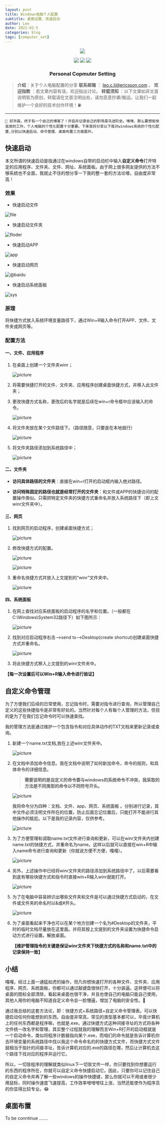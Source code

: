 ```yaml
---
layout: post
title: Windows电脑个人配置
subtitle: 桌面设置、快速启动
author: Leo
date: 2022-02-5
categories: blog
tags: [computer_set]
---
```

<p align="center">
<a href="https://github.com/Leo-2019" target="_blank">
 <img src="https://github.com/Leo-2019/Picture/blob/main/pictures/logo/square_mid.jpg?raw=true" width=""/>
</a>
</p>

<p align="center">
  <a href="https://leo-2019.github.io/"><img src="https://img.shields.io/badge/Author-Leo-blue.svg"></a>
  <a href="https://www.ericsson.com"><img src="https://img.shields.io/badge/company-Ericssion-brightgreen.svg" ></a>
  <a href="https://internal.ericsson.com/org/31580708?unit=31580708"><img src="https://img.shields.io/badge/Unit-RPCN_SWD_APP4-red.svg" ></a>
</p>

<h3 align="center">Personal Copmuter Setting</h3>

> **介绍**：关于个人电脑配置的分享
> **联系邮箱** ： leo.c.li@ericsson.com 。
> **欢迎指教** ：若文章内容有误，欢迎指出讨论。
> **转载须知** ：以下文章如非文首说明皆为原创，转载请在文首注明出处，请勿恶意抄袭/搬运。让我们一起维护一个良好的技术创作环境！⛽️

---

``
👏 好开森，终于有一个自己的博客了！开启并记录自己的职场菜鸟进阶史。嘿嘿，那么要想愉快高效的工作，个人电脑的个性化配置十分重要。下来我将分享以下我对windows系统的个性化配置,分别以快速启动、命令管理、桌面布置三方面展开。
``

## 快速启动

本文所谓的快速启动是指通过在windows自带的启动栏中输入**自定义命令**打开特定的应用程序、文件夹、文件、网址、系统面板。由于网上很多网友提供的方法不够系统也不全面，我就止不住的想分享一下我的整一套的方法论喽。自由度非常高！

### 效果

* 快速启动文件

![file](https://github.com/Leo-2019/Leo-2019.github.io/blob/master/_posts/pictures/QuickStart/file.gif?raw=true)

* 快速启动文件夹

![floder](https://github.com/Leo-2019/Leo-2019.github.io/blob/master/_posts/pictures/QuickStart/%23cpp.gif?raw=true)

* 快速启动APP

![app](https://github.com/Leo-2019/Leo-2019.github.io/blob/master/_posts/pictures/QuickStart/App.gif?raw=true)

* 快速启动网页

![@baidu](https://github.com/Leo-2019/Leo-2019.github.io/blob/master/_posts/pictures/QuickStart/@baidu.gif?raw=true)

* 快速启动系统面板

![sys](https://github.com/Leo-2019/Leo-2019.github.io/blob/master/_posts/pictures/QuickStart/sys.gif?raw=true)

### 原理

将快捷方式放入系统环境变量路径下，通过Win+R输入命令打开APP、文件、文件夹或网页等。

### 配置方法

#### 一、文件、应用程序

1. 在桌面上创建一个文件夹winr；

   ![picture](https://github.com/Leo-2019/Leo-2019.github.io/blob/master/_posts/pictures/QuickStart/1.1.png?raw=true)

2. 将需要快捷打开的文件、文件夹、应用程序创建桌面快捷方式，并移入此文件夹；

3. 更改快捷方式名称，更改后的名字就是后续在win+r命令框中应该输入的命令。

   ![picture](https://github.com/Leo-2019/Leo-2019.github.io/blob/master/_posts/pictures/QuickStart/1.3.png?raw=true)

4. 将文件夹放在某个文件路径下。（路径随意，只要是在本地就行）

   ![picture](https://github.com/Leo-2019/Leo-2019.github.io/blob/master/_posts/pictures/QuickStart/1.4.png?raw=true)

5. 将文件夹路径添加到系统路径中；

   ![picture](https://github.com/Leo-2019/Leo-2019.github.io/blob/master/_posts/pictures/QuickStart/1.5.png?raw=true)

#### 二、文件夹

* **访问具体路径的文件夹**：直接在win+r打开的启动框内输入绝对路径。

* **访问特殊固定的路径也就是经常打开的文件夹**：和文件或APP的快捷访问的配置操作类似。只需把特定文件夹的快捷方式重命名并放入系统路径下（即上文winr文件夹中）。

#### 三、网页

1. 找到网页的启动程序，创建桌面快捷方式；

   ![picture](https://github.com/Leo-2019/Leo-2019.github.io/blob/master/_posts/pictures/QuickStart/3.1.png?raw=true)

2. 修改快捷方式的配置。

   ![picture](https://github.com/Leo-2019/Leo-2019.github.io/blob/master/_posts/pictures/QuickStart/3.2.png?raw=true)

   ![picture](https://github.com/Leo-2019/Leo-2019.github.io/blob/master/_posts/pictures/QuickStart/3.22.png?raw=true)

3. 重命名快捷方式并放入上文提到的“winr”文件夹中。

   ![picture](https://github.com/Leo-2019/Leo-2019.github.io/blob/master/_posts/pictures/QuickStart/3.3.png?raw=true)

#### 四、系统面板

1. 在网上查找对应系统面板的启动程序的名字和位置。（一般都在C:\Windows\System32路径下）如下图所示：

   ![picture](https://github.com/Leo-2019/Leo-2019.github.io/blob/master/_posts/pictures/QuickStart/4.1.png?raw=true)

2. 找到对应启动程序右击-->send to-->Desktop(create shortcut)创建桌面快捷方式并重命名。

   ![picture](https://github.com/Leo-2019/Leo-2019.github.io/blob/master/_posts/pictures/QuickStart/4.2.png?raw=true)

3. 将此快捷方式移入上文提到的winr文件夹中。

**【每一次设置后可以Win+R输入命令进行验证】**

## 自定义命令管理

为了方便我们后续的日常使用，忘记指令时，需要对指令进行查询，所以管理自己定义的这些快捷指令是非常有好处的。当然针对每个人有每个人管理的方法，但目的是为了在我们忘记命令时可以快速查找。

我的管理方法是通过维护一个包含指令和对应具体动作的TXT文档来更新记录或查询。

1. 新建一个name.txt文档,放在上述winr文件夹中。

   ![picture](https://github.com/Leo-2019/Leo-2019.github.io/blob/master/_posts/pictures/QuickStart/5.1.png?raw=true)

2. 在文档中添加命令信息。我在文档中说明了如何新加命令，命令的规则，和具体命令的详细信息。

   > **需要说明的是自定义的命令要与windows的系统命令不冲突，我采取的方法是不同类型的命令以不同符号开头。**

   ![picture](https://github.com/Leo-2019/Leo-2019.github.io/blob/master/_posts/pictures/QuickStart/5.2.png?raw=true)

   我将命令分为四种：文档、文件、app、网页、系统面板 。分别进行记录，其中文件必须注明文件所在的位置，防止后面忘记位置后，只能打开不能进行其他操作的尴尬。以下是我的记录内容，仅供参考。

   ![picture](https://github.com/Leo-2019/Leo-2019.github.io/blob/master/_posts/pictures/QuickStart/5.3.png?raw=true)

3. 为了方便管理和调取name.txt文件进行查询和更新，可以在winr文件夹内创建name.txt的快捷方式，并重命名为name。这样以后就可以直接在win+R中输入name命令进行查询和更新（你就说方便不方便，嘎嘎）。

   ![picture](https://github.com/Leo-2019/Leo-2019.github.io/blob/master/_posts/pictures/QuickStart/5.4.png?raw=true)

4. 另外，上述操作中已经将winr文件夹的路径添加到系统路径中了。以后需要看到底有哪些快捷方式和指令时直接win+R输入winr就能打开。

   ![picture](https://github.com/Leo-2019/Leo-2019.github.io/blob/master/_posts/pictures/QuickStart/5.5.png?raw=true)

5. 为了在电脑中容易辨识出哪些文件夹和文件是可以通过快捷方式启动的，在文件或文件夹的命名时以&或#开头。

   ![picture](https://github.com/Leo-2019/Leo-2019.github.io/blob/master/_posts/pictures/QuickStart/5.6.png?raw=true)

6. 为了桌面看起来干净也可以在某个地方创建一个名为#Desktop的文件夹，平时的临时文档尽量放在这里面。并将其按上文提到的文件夹设置为快捷命令启动方式进行设置。解放桌面。

   **【维护管理指令的关键是保证winr文件夹下快捷方式的名称和name.txt中的记录保持一致】**

## 小结

嘎嘎，经过上面一通猛如虎的操作，但凡你想快速打开的各种文件、文件夹、应用程序、网页、系统面板，你都可以通过敲键盘很快打开，十分装逼。这样便可以将桌面的图标全部清除，看起来桌面也很干净，并且也使自己的电脑只能自己使用，其他人用你的电脑不知道自定义命令会一脸懵逼，增加了电脑的安全性。🎉

通过我总结的这套方法论，即：快捷方式+系统路径+自定义命令管理表。可以快捷启动任何你能想到的东西。自由度非常高，常见的类型基本都可以，毕竟计算机上的任何东西都是程序嘛，也就是.exe，通过快捷方式这种间接寻址的方式将各种文件统一改名字和管理，其实整个过程就我的理解而言Win+R打开的启动框就是一个启动命令，类似将程序计数器指向某个.exe，而咱们的命令就是告诉计算机你去环境变量的系统路径中找以我这个命令命名的的快捷方式文件，而快捷方式文件就相当于指针的间接寻址，告诉计算机对应的.exe的路径在哪，然后让计算机去这个路径下找对应的程序并运行它。

所以，一切皆程序的理解就类似linux下一切皆文件一样。你只要找到你想要运行的东西的程序所在，你就可以自定义命令快捷启动它。因此，只要你可以记住自己的自定义命令并再了解一些windows的操作快捷键，那么你就可以不用或者很少用鼠标，同时操作速度飞速提高，工作效率噌噌噌往上涨，当然还能使作为程序员的你显得比较专业。😂

## 桌面布置

To be conntinue .......
